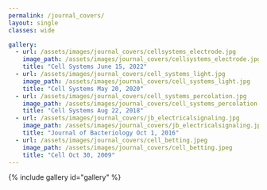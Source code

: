 ```yaml
---
permalink: /journal_covers/
layout: single
classes: wide

gallery:
  - url: /assets/images/journal_covers/cellsystems_electrode.jpg
    image_path: /assets/images/journal_covers/cellsystems_electrode.jpg
    title: "Cell Systems June 15, 2022"
  - url: /assets/images/journal_covers/cell_systems_light.jpg
    image_path: /assets/images/journal_covers/cell_systems_light.jpg
    title: "Cell Systems May 20, 2020"
  - url: /assets/images/journal_covers/cell_systems_percolation.jpg
    image_path: /assets/images/journal_covers/cell_systems_percolation.jpg
    title: "Cell Systems Aug 22, 2018"
  - url: /assets/images/journal_covers/jb_electricalsignaling.jpg
    image_path: /assets/images/journal_covers/jb_electricalsignaling.jpg
    title: "Journal of Bacteriology Oct 1, 2016"
  - url: /assets/images/journal_covers/cell_betting.jpeg
    image_path: /assets/images/journal_covers/cell_betting.jpeg
    title: "Cell Oct 30, 2009"
---
```


{% include gallery id="gallery" %}

